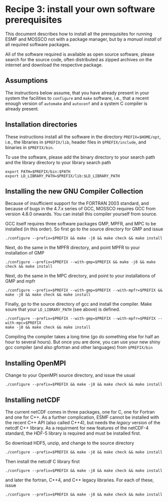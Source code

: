 # Recipe 3: install your own software prerequisites

This document describes how to install all the prerequisites for running ESMF and MOSSCO not
with a package manager, but by a *manual install* of all required software packages.

All of the software required is available as open source software, please search for the source
code, often distributed as zipped archives on the internet and download the respective package.

## Assumptions

The instructions below assume, that you have already present in your system the facilities to `configure` and `make` software, i.e., that a recent enough version of `automake` and `autoconf` and a system C compiler is
already present.

## Installation directories

These instructions install all the software in the directory `PREFIX=$HOME/opt`, i.e., the libraries in `$PREFIX/lib`, header files in `$PREFIX/include`, and binaries in `$PREFIX/bin`.

To use the software, please add the binary directory to your search path and the library directory to your library search path

	export PATH=$PREFIX/bin:$PATH
	export LD_LIBRARY_PATH=$PREFIX/lib:$LD_LIBRARY_PATH

## Installing the new GNU Compiler Collection

Because of insufficient support for the FORTRAN 2003 standard, and because of bugs in the 4.7.x series
of GCC, MOSSCO requires GCC from version 4.8.0 onwards.  You can install this compiler yourself from
source.

GCC itself requires three software packages GMP, MPFR, and MPC to be installed (in this order).  So first go to the source directory for GMP and issue

	./configure --prefix=$PREFIX && make -j8 && make check && make install

Next, do the same in the MPFR directory, and point MPFR to your installation of GMP

	./configure --prefix=$PREFIX --with-gmp=$PREFIX && make -j8 && make check && make install

Next, do the same in the MPC directory, and point to your installations of GMP and mpfr

	./configure --prefix=$PREFIX --with-gmp=$PREFIX --with-mpfr=$PREFIX && make -j8 && make check && make install

Finally, go to the source directory of gcc and install the compiler.  Make soure that your `LD_LIBRARY_PATH` (see above) is defined.

	./configure --prefix=$PREFIX --with-gmp=$PREFIX --with-mpfr=$PREFIX --with-mpc=$PREFIX
	make -j8 && make check && make install

Compiling the compiler takes a long time (go do something else for half an hour to several hours).  But once
you are done, you can use your new shiny gcc compiler (and also gfortran and other languages) from `$PREFIX/bin`

## Installing OpenMPI

Change to your OpenMPI source directory, and issue the usual

	./configure --prefix=$PREFIX && make -j8 && make check && make install

## Installing netCDF

The current netCDF comes in three packages, one for C, one for Fortran and one for C++.  As a further complication, ESMF cannot be installed with the recent C++ API (also called C++4), but needs the *legacy* version of the netcdf C++ library.  As a requirment for new features of the netCDF-4 standard, the HDF-5 library is required and must be installed first.

So download HDF5, unzip, and change to the source directory

	./configure --prefix=$PREFIX && make -j8 && make check && make install

Then install the netcdf C library first

	./configure --prefix=$PREFIX && make -j8 && make check && make install

and later the fortran, C++4, and C++ legacy libraries. For each of these, issue

	./configure --prefix=$PREFIX && make -j8 && make check && make install







